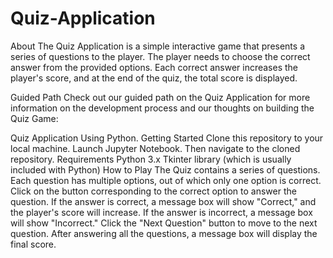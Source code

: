 # Quiz-Application
About
The Quiz Application is a simple interactive game that presents a series of questions to the player. The player needs to choose the correct answer from the provided options. Each correct answer increases the player's score, and at the end of the quiz, the total score is displayed.

Guided Path
Check out our guided path on the Quiz Application for more information on the development process and our thoughts on building the Quiz Game:

Quiz Application Using Python.
Getting Started
Clone this repository to your local machine.
Launch Jupyter Notebook.
Then navigate to the cloned repository.
Requirements
Python 3.x
Tkinter library (which is usually included with Python)
How to Play
The Quiz contains a series of questions.
Each question has multiple options, out of which only one option is correct.
Click on the button corresponding to the correct option to answer the question.
If the answer is correct, a message box will show "Correct," and the player's score will increase.
If the answer is incorrect, a message box will show "Incorrect."
Click the "Next Question" button to move to the next question.
After answering all the questions, a message box will display the final score.
